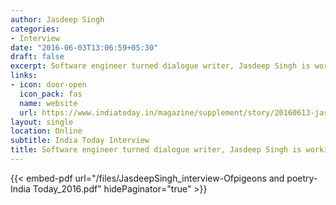 ```yaml
---
author: Jasdeep Singh
categories:
- Interview
date: "2016-06-03T13:06:59+05:30"
draft: false
excerpt: Software engineer turned dialogue writer, Jasdeep Singh is working on Gurvinder Singh's latest film.
links:
- icon: door-open
  icon_pack: fas
  name: website
  url: https://www.indiatoday.in/magazine/supplement/story/20160613-jasdeep-singh-is-working-on-gurvinder-singhs-latest-film-829018-2016-06-03
layout: single
location: Online
subtitle: India Today Interview
title: Software engineer turned dialogue writer, Jasdeep Singh is working on Gurvinder Singh's latest film.
---
```


{{< embed-pdf url="/files/JasdeepSingh_interview-Ofpigeons and poetry-India Today_2016.pdf" hidePaginator="true" >}}
